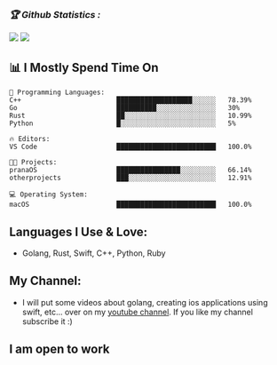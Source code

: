 
<h3><b><i>🏆 Github Statistics :</i></b></h3>
<!-- <a href="https://github.com/krishpranav"><img width=550 src="https://github-profile-trophy.vercel.app/?username=krishpranav&theme=dracula&no-frame=true&title=Followers,Stars,Commit,Repository,Issues"/></a> -->
<a href="https://github.com/krishpranav"><img src="https://github-profile-trophy.vercel.app/?username=krishpranav&theme=darkhub&margin-w=13&margin-h=15&column=7"/></a>

<a href="https://github.com/anuraghazra/github-readme-stats">
  <img src="https://github-readme-stats.vercel.app/api?username=krishpranav&show_icons=true&theme=midnight-purple&line_height=24&hide=stars&bg_color=0d1117" />
</a>



## 📊 **I Mostly Spend Time On** 

```text
💬 Programming Languages: 
C++                        ███████████████████░░░░░░   78.39% 
Go                         ██████████░░░░░░░░░░░░░░░   30%  
Rust                       ██░░░░░░░░░░░░░░░░░░░░░░░   10.99% 
Python                     █░░░░░░░░░░░░░░░░░░░░░░░░   5%

🔥 Editors: 
VS Code                    █████████████████████████   100.0%

🐱‍💻 Projects: 
pranaOS                    ████████████████░░░░░░░░░   66.14% 
otherprojects              ███░░░░░░░░░░░░░░░░░░░░░░   12.91% 

💻 Operating System: 
macOS                      █████████████████████████   100.0%

```

## Languages I Use & Love:
- Golang, Rust, Swift, C++, Python, Ruby


## My Channel:
- I will put some videos about golang, creating ios applications using swift, etc... over on my [youtube channel](https://www.youtube.com/channel/UCW5diH8AVgy-b8BsDrDqNNw). If you like my channel subscribe it :)

## I am open to work 
